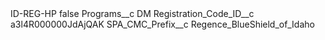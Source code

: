 <?xml version="1.0" encoding="UTF-8"?>
<CustomMetadata xmlns="http://soap.sforce.com/2006/04/metadata" xmlns:xsi="http://www.w3.org/2001/XMLSchema-instance" xmlns:xsd="http://www.w3.org/2001/XMLSchema">
    <label>ID-REG-HP</label>
    <protected>false</protected>
    <values>
        <field>Programs__c</field>
        <value xsi:type="xsd:string">DM</value>
    </values>
    <values>
        <field>Registration_Code_ID__c</field>
        <value xsi:type="xsd:string">a3l4R000000JdAjQAK</value>
    </values>
    <values>
        <field>SPA_CMC_Prefix__c</field>
        <value xsi:type="xsd:string">Regence_BlueShield_of_Idaho</value>
    </values>
</CustomMetadata>
